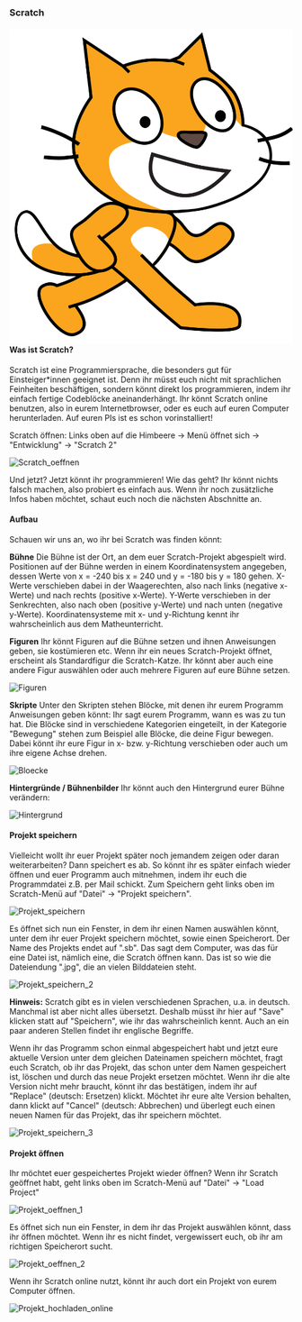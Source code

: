 ### Scratch

#### ![scratchy logo](../../img/scratchy.png#thumbnail) Was ist Scratch?

Scratch ist eine Programmiersprache, die besonders gut für Einsteiger*innen geeignet ist. Denn ihr müsst euch nicht mit sprachlichen Feinheiten beschäftigen, sondern könnt direkt los programmieren, indem ihr einfach fertige Codeblöcke aneinanderhängt. Ihr könnt Scratch online benutzen, also in eurem Internetbrowser, oder es euch auf euren Computer herunterladen. Auf euren PIs ist es schon vorinstalliert!

Scratch öffnen: Links oben auf die Himbeere → Menü öffnet sich → "Entwicklung" → "Scratch 2"

![Scratch_oeffnen](img/Scratch_oeffnen.png)

Und jetzt? Jetzt könnt ihr programmieren! Wie das geht? Ihr könnt nichts falsch machen, also probiert es einfach aus. Wenn ihr noch zusätzliche Infos haben möchtet, schaut euch noch die nächsten Abschnitte an.

#### Aufbau

Schauen wir uns an, wo ihr bei Scratch was finden könnt:

**Bühne** Die Bühne ist der Ort, an dem euer Scratch-Projekt abgespielt wird. Positionen auf der Bühne werden in einem Koordinatensystem angegeben, dessen Werte von x = -240 bis x = 240 und y = -180 bis y = 180 gehen. X-Werte verschieben dabei in der Waagerechten, also nach links (negative x-Werte) und nach rechts (positive x-Werte). Y-Werte verschieben in der Senkrechten, also nach oben (positive y-Werte) und nach unten (negative y-Werte). Koordinatensysteme mit x- und y-Richtung kennt ihr wahrscheinlich aus dem Matheunterricht.

**Figuren** Ihr könnt Figuren auf die Bühne setzen und ihnen Anweisungen geben, sie kostümieren etc. Wenn ihr ein neues Scratch-Projekt öffnet, erscheint als Standardfigur die Scratch-Katze. Ihr könnt aber auch eine andere Figur auswählen oder auch mehrere Figuren auf eure Bühne setzen.

![Figuren](img/figuren.png)

**Skripte** Unter den Skripten stehen Blöcke, mit denen ihr eurem Programm Anweisungen geben könnt: Ihr sagt eurem Programm, wann es was zu tun hat. Die Blöcke sind in verschiedene Kategorien eingeteilt, in der Kategorie "Bewegung" stehen zum Beispiel alle Blöcke, die deine Figur bewegen. Dabei könnt ihr eure Figur in x- bzw. y-Richtung verschieben oder auch um ihre eigene Achse drehen.

![Bloecke](img/Bloecke.png)

**Hintergründe / Bühnenbilder** Ihr könnt auch den Hintergrund eurer Bühne verändern:

![Hintergrund](img/hintergrund2.png)

#### Projekt speichern

Vielleicht wollt ihr euer Projekt später noch jemandem zeigen oder daran weiterarbeiten? Dann speichert es ab. So könnt ihr es später einfach wieder öffnen und euer Programm auch mitnehmen, indem ihr euch die Programmdatei z.B. per Mail schickt. Zum Speichern geht links oben im Scratch-Menü auf "Datei" → "Projekt speichern".

![Projekt_speichern](img/Projekt_speichern.png)

Es öffnet sich nun ein Fenster, in dem ihr einen Namen auswählen könnt, unter dem ihr euer Projekt speichern möchtet, sowie einen Speicherort. Der Name des Projekts endet auf ".sb". Das sagt dem Computer, was das für eine Datei ist, nämlich eine, die Scratch öffnen kann. Das ist so wie die Dateiendung ".jpg", die an vielen Bilddateien steht.

![Projekt_speichern_2](img/Projekt_speichern2.png)

**Hinweis:** Scratch gibt es in vielen verschiedenen Sprachen, u.a. in deutsch. Manchmal ist aber nicht alles übersetzt. Deshalb müsst ihr hier auf "Save" klicken statt auf "Speichern", wie ihr das wahrscheinlich kennt. Auch an ein paar anderen Stellen findet ihr englische Begriffe.

Wenn ihr das Programm schon einmal abgespeichert habt und jetzt eure aktuelle Version unter dem gleichen Dateinamen speichern möchtet, fragt euch Scratch, ob ihr das Projekt, das schon unter dem Namen gespeichert ist, löschen und durch das neue Projekt ersetzen möchtet. Wenn ihr die alte Version nicht mehr braucht, könnt ihr das bestätigen, indem ihr auf "Replace" (deutsch: Ersetzen) klickt. Möchtet ihr eure alte Version behalten, dann klickt auf "Cancel" (deutsch: Abbrechen) und überlegt euch einen neuen Namen für das Projekt, das ihr speichern möchtet.

![Projekt_speichern_3](img/Projekt_speichern3.png)

#### Projekt öffnen

Ihr möchtet euer gespeichertes Projekt wieder öffnen? Wenn ihr Scratch geöffnet habt, geht links oben im Scratch-Menü auf "Datei" → "Load Project"

![Projekt_oeffnen_1](img/Projekt_oeffnen1.png)

Es öffnet sich nun ein Fenster, in dem ihr das Projekt auswählen könnt, dass ihr öffnen möchtet. Wenn ihr es nicht findet, vergewissert euch, ob ihr am richtigen Speicherort sucht.

![Projekt_oeffnen_2](img/Projekt_oeffnen2.png)

Wenn ihr Scratch online nutzt, könnt ihr auch dort ein Projekt von eurem Computer öffnen.

![Projekt_hochladen_online](img/Projekt_hochladen_online.png)
